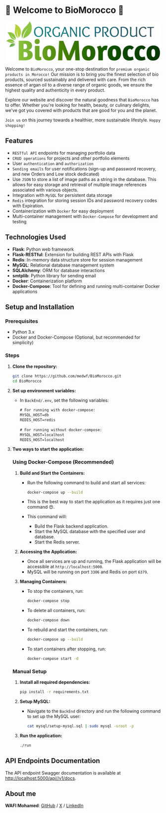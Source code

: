 # 🌿 Welcome to BioMorocco 🌿

![BioMorocco logo](static/logo.jpg)

Welcome to `BioMorocco`, your one-stop destination for `premium organic products in Morocco!` Our mission is to bring you the finest selection of bio products, sourced sustainably and delivered with care. From the rich essence of argan oil to a diverse range of organic goods, we ensure the highest quality and authenticity in every product.

Explore our website and discover the natural goodness that `BioMorocco` has to offer. Whether you're looking for health, beauty, or culinary delights, we've got you covered with products that are good for you and the planet.

`Join us` on this journey towards a healthier, more sustainable lifestyle. `Happy shopping!`

## Features

- `RESTful API` endpoints for managing portfolio data
- `CRUD operations` for projects and other portfolio elements
- User `authentication` and `authorization`
- `Sending emails` for user notifications (sign-up and password recovery, and new Orders and Low stock dedicated)
- Use `JSON` to store a list of image paths as a string in the database. This allows for easy storage and retrieval of multiple image references associated with various objects.
- Integration with `MySQL` for persistent data storage
- `Redis` integration for storing session IDs and password recovery codes with Expiration.
- Containerization with `Docker` for easy deployment
- Multi-container management with `Docker-Compose` for development and testing

## Technologies Used

- **Flask**: Python web framework
- **Flask-RESTful**: Extension for building REST APIs with Flask
- **Redis**: In-memory data structure store for session management
- **MySQL**: Relational database management system
- **SQLAlchemy**: ORM for database interactions
- **smtplib**: Python library for sending email
- **Docker**: Containerization platform
- **Docker-Compose**: Tool for defining and running multi-container Docker applications

## Setup and Installation

### Prerequisites

- Python 3.x
- Docker and Docker-Compose (Optional, but recommended for simplicity)

### Steps

1. **Clone the repository:**

   ```bash
   git clone https://github.com/medwf/BioMorocco.git
   cd BioMorocco
   ```

2. **Set up environment variables:**

   - In `BackEnd/.env`, set the following variables:

     ```env
     # For running with docker-compose:
     MYSQL_HOST=db
     REDIS_HOST=redis

     # For running without docker-compose:
     MYSQL_HOST=localhost
     REDIS_HOST=localhost
     ```

3. **Two ways to start the application:**

   ### Using Docker-Compose (Recommended)

   1. **Build and Start the Containers:**

      - Run the following command to build and start all services:

        ```bash
        docker-compose up --build
        ```

      - This is the best way to start the application as it requires just one command 😍.

      - This command will:
        - Build the Flask backend application.
        - Start the MySQL database with the specified user and database.
        - Start the Redis server.

   2. **Accessing the Application:**

      - Once all services are up and running, the Flask application will be accessible at `http://localhost:5000`.
      - MySQL will be running on port `3306` and Redis on port `6379`.

   3. **Managing Containers:**

      - To stop the containers, run:

        ```bash
        docker-compose stop
        ```

      - To delete all containers, run:

        ```bash
        docker-compose down
        ```

      - To rebuild and start the containers, run:

        ```bash
        docker-compose up --build
        ```

      - To start containers after stopping, run:

        ```bash
        docker-compose start -d
        ```

   ### Manual Setup

   1. **Install all required dependencies:**

      ```bash
      pip install -r requirements.txt
      ```

   2. **Setup MySQL:**

      - Navigate to the `BackEnd` directory and run the following command to set up the MySQL user:

        ```bash
        cat mysql/setup-mysql.sql | sudo mysql -uroot -p
        ```

   3. **Run the application:**

      ```bash
      ./run
      ```

## API Endpoints Documentation

The API endpoint Swagger documentation is available at [http://localhost:5000/api//v1/docs](http://localhost:5000/api/docs).

## About me

**WAFI Mohamed**: [GitHub](https://github.com/medwf/) / [X](https://x.com/medwf95) / [LinkedIn](https://www.linkedin.com/in/mohamed-wafi-a65277273/)
